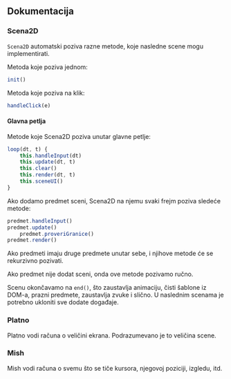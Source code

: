 ## Dokumentacija

### Scena2D

`Scena2D` automatski poziva razne metode, koje nasledne scene mogu implementirati.

Metoda koje poziva jednom:

```js
init()
```

Metoda koje poziva na klik:

```js
handleClick(e)
```

#### Glavna petlja

Metode koje Scena2D poziva unutar glavne petlje:

```js
loop(dt, t) {
    this.handleInput(dt)
    this.update(dt, t)
    this.clear()
    this.render(dt, t)
    this.sceneUI()
}
```

Ako dodamo predmet sceni, Scena2D na njemu svaki frejm poziva sledeće metode:

```js
predmet.handleInput()
predmet.update()
    predmet.proveriGranice()
predmet.render()
```

Ako predmeti imaju druge predmete unutar sebe, i njihove metode će se rekurzivno pozivati.

Ako predmet nije dodat sceni, onda ove metode pozivamo ručno. 

Scenu okončavamo na `end()`, što zaustavlja animaciju, čisti šablone iz DOM-a, prazni predmete, zaustavlja zvuke i slično. U naslednim scenama je potrebno ukloniti sve dodate događaje.

### Platno

Platno vodi računa o veličini ekrana. Podrazumevano je to veličina scene.

### Mish

Mish vodi računa o svemu što se tiče kursora, njegovoj poziciji, izgledu, itd.
